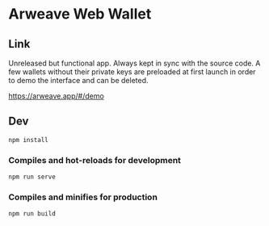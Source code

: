 # Arweave Web Wallet

## Link

Unreleased but functional app. Always kept in sync with the source code. A few wallets without their private keys are preloaded at first launch in order to demo the interface and can be deleted. 

https://arweave.app/#/demo

## Dev
```
npm install
```

### Compiles and hot-reloads for development
```
npm run serve
```

### Compiles and minifies for production
```
npm run build
```
